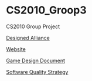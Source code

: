 # CS2010_Groop3
CS2010 Group Project

[Designed Alliance](https://docs.google.com/document/d/1UyrTdt7ziUO9ym-NqMIcgA-ffnqi0-jOYuKz_UiY-rc/edit?usp=sharing)

[Website](https://vd-15.github.io/CS2010_Groop3/)

[Game Design Document](https://docs.google.com/document/d/1eZd_iObqXihGZOLK3G9szQyZpHlIoLW1qO-BsqyMQf0/edit?usp=sharing)

[Software Quality Strategy](https://docs.google.com/document/d/1yV17NBRIyjFyiKwCO2mGBXwDT5RqDPu8jVpTrrYdjN0/edit?usp=sharing)
